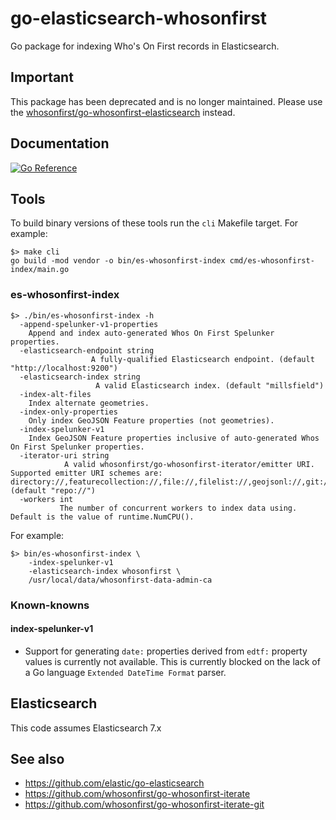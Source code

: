 # go-elasticsearch-whosonfirst

Go package for indexing Who's On First records in Elasticsearch.

## Important

This package has been deprecated and is no longer maintained. Please use the [whosonfirst/go-whosonfirst-elasticsearch](https://github.com/whosonfirst/go-whosonfirst-elasticsearch) instead.

## Documentation

[![Go Reference](https://pkg.go.dev/badge/github.com/sfomuseum/go-elasticsearch-whosonfirst.svg)](https://pkg.go.dev/github.com/sfomuseum/go-elasticsearch-whosonfirst)

## Tools

To build binary versions of these tools run the `cli` Makefile target. For example:

```
$> make cli
go build -mod vendor -o bin/es-whosonfirst-index cmd/es-whosonfirst-index/main.go
```

### es-whosonfirst-index

```
$> ./bin/es-whosonfirst-index -h
  -append-spelunker-v1-properties
	Append and index auto-generated Whos On First Spelunker properties.
  -elasticsearch-endpoint string
    			  A fully-qualified Elasticsearch endpoint. (default "http://localhost:9200")
  -elasticsearch-index string
    		       A valid Elasticsearch index. (default "millsfield")
  -index-alt-files
	Index alternate geometries.
  -index-only-properties
	Only index GeoJSON Feature properties (not geometries).
  -index-spelunker-v1
	Index GeoJSON Feature properties inclusive of auto-generated Whos On First Spelunker properties.
  -iterator-uri string
    		A valid whosonfirst/go-whosonfirst-iterator/emitter URI. Supported emitter URI schemes are: directory://,featurecollection://,file://,filelist://,geojsonl://,git://,repo:// (default "repo://")
  -workers int
    	   The number of concurrent workers to index data using. Default is the value of runtime.NumCPU().
```	

For example:

```
$> bin/es-whosonfirst-index \
	-index-spelunker-v1
	-elasticsearch-index whosonfirst \
	/usr/local/data/whosonfirst-data-admin-ca
```

### Known-knowns

#### index-spelunker-v1

* Support for generating `date:` properties derived from `edtf:` property values is currently not available. This is currently blocked on the lack of a Go language `Extended DateTime Format` parser.

## Elasticsearch

This code assumes Elasticsearch 7.x

## See also

* https://github.com/elastic/go-elasticsearch
* https://github.com/whosonfirst/go-whosonfirst-iterate
* https://github.com/whosonfirst/go-whosonfirst-iterate-git
